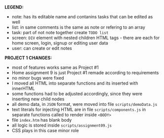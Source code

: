 
**LEGEND:**
* note: has its editable name and contanins tasks that can be edited as well
* list: in same comments is the same as note or refering to an array
* task: part of not note together create `TODO list`
* screen: `DIV` element with nested children HTML tags - there are each for home screen, login, signup or editing user data
* user: can create or edit notes


**PROJECT 1 CHANGES:**
- most of features works same as Project #1
- Home assignment 9 is just Project #1 remade according to requirements
- no minor bugs were fixed
- I moved all HTML into separate functions and its inserted with innerHTML
- some functions had to be adjusted accordingly, since they were inserting new child nodes
- all demo data, in `JSON` format, were moved into file `scripts/demoData.js`
- text literals for injecting HTML are in file `scripts/components.js` in separate functions called to render inside `<BODY>`
- file `index.htm` has blank body
- all logic is stored inside `scripts/assignment09.js`
- CSS plays in this case minor role